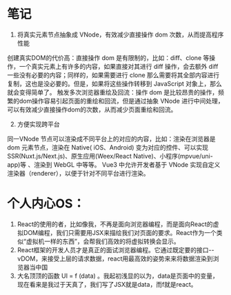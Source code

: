 # 笔记

1. 将真实元素节点抽象成 VNode，有效减少直接操作 dom 次数，从而提高程序性能

创建真实DOM的代价高：直接操作 dom 是有限制的，比如：diff、clone 等操作，⼀个真实元素上有许多的内容，如果直接对其进行 diff 操作，会去额外 diff ⼀些没有必要的内容；同样的，如果需要进行 clone 那么需要将其全部内容进行复制，这也是没必要的。但是，如果将这些操作转移到 JavaScript 对象上，那么就会变得简单了。
触发多次浏览器重绘及回流：操作 dom 是比较昂贵的操作，频繁的dom操作容易引起页面的重绘和回流，但是通过抽象 VNode 进行中间处理，可以有效减少直接操作dom的次数，从而减少页面重绘和回流。

2. 方便实现跨平台

同一VNode 节点可以渲染成不同平台上的对应的内容，比如：渲染在浏览器是 dom 元素节点，渲染在 Native( iOS、Android) 变为对应的控件、可以实现 SSR(Nuxt.js/Next.js)、原生应用(Weex/React Native)、小程序(mpvue/uni-app)等 、渲染到 WebGL 中等等。
Vue3 中允许开发者基于 VNode 实现自定义渲染器（renderer），以便于针对不同平台进行渲染。


# 个人内心OS：
1. React的使用的者，比如像我，不再是面向浏览器编程，而是面向React的虚拟DOM编程，我们只需要用JSX来描绘我们对页面的要求。React作为一个类似“虚拟机一样的东西”，会帮我们高效的将虚拟转换会显示。
2. React框架的开发人员才是真正的面试浏览器编程。它通过既定要的接口--vDOM，来接受上层的请求数据，react用最高效的姿势来来将数据渲染到浏览器当中国
3. 大名顶顶的函数 UI = f (data) 。我起初浅显的以为，data是页面中的变量，现在看来是我过于天真了，我们写了JSX就是data，而f就是react。
